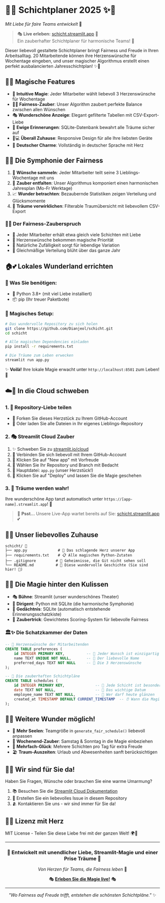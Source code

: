 # 🌟✨ Schichtplaner 2025 ✨🌟  
*Mit Liebe für faire Teams entwickelt* 💝

> 🎭 **Live erleben:** [schicht.streamlit.app](https://schicht.streamlit.app/) 🚀  
> Ein zauberhafter Schichtplaner für harmonische Teams! 🤗

Dieser liebevoll gestaltete Schichtplaner bringt Fairness und Freude in Ihren Arbeitsalltag. 20 Mitarbeitende können ihre Herzenswünsche für Wochentage eingeben, und unser magischer Algorithmus erstellt einen perfekt ausbalancierten Jahresschichtplan! ✨💫

## 🎨💖 Magische Features

- 🎪 **Intuitive Magie**: Jeder Mitarbeiter wählt liebevoll 3 Herzenswünsche für Wochentage
- 🧚‍♀️ **Fairness-Zauber**: Unser Algorithm zaubert perfekte Balance zwischen allen Wünschen  
- 🎭 **Wunderschöne Anzeige**: Elegant gefilterte Tabellen mit CSV-Export-Liebe
- 💾 **Ewige Erinnerungen**: SQLite-Datenbank bewahrt alle Träume sicher auf
- 📱💻 **Überall Zuhause**: Responsive Design für alle Ihre liebsten Geräte
- 🌈 **Deutscher Charme**: Vollständig in deutscher Sprache mit Herz

## 🎼✨ Die Symphonie der Fairness

1. 💝 **Wünsche sammeln**: Jeder Mitarbeiter teilt seine 3 Lieblings-Wochentage mit uns
2. 🎯 **Zauber entfalten**: Unser Algorithmus komponiert einen harmonischen Jahresplan (Mo-Fr Werktage)
3. 📈 **Wunder betrachten**: Bezaubernde Statistiken zeigen Verteilung und Glücksmomente
4. 📅 **Träume verwirklichen**: Filterable Traumübersicht mit liebevollem CSV-Export

### 🧙‍♀️ Der Fairness-Zauberspruch

- 🤲 Jeder Mitarbeiter erhält etwa gleich viele Schichten mit Liebe
- 💖 Herzenswünsche bekommen magische Priorität
- 🎲 Natürliche Zufälligkeit sorgt für lebendige Variation  
- 🌸 Gleichmäßige Verteilung blüht über das ganze Jahr

## 🏠💕 Lokales Wunderland errichten

### 🎀 Was Sie benötigen:
- 🐍 Python 3.8+ (mit viel Liebe installiert)
- 📦 pip (Ihr treuer Paketbote)

### 🎪 Magisches Setup:
```bash
# Das wundervolle Repository zu sich holen
git clone https://github.com/Dianjeol/schicht.git
cd schicht

# Alle magischen Dependencies einladen
pip install -r requirements.txt

# Die Träume zum Leben erwecken
streamlit run app.py
```

✨ **Voilà!** Ihre lokale Magie erwacht unter `http://localhost:8501` zum Leben! 🌟

## ☁️🌈 In die Cloud schweben

### 1. 🎋 Repository-Liebe teilen
- 💝 Forken Sie dieses Herzstück zu Ihrem GitHub-Account
- 🎁 Oder laden Sie alle Dateien in Ihr eigenes Lieblings-Repository

### 2. 🎭 Streamlit Cloud Zauber
1. ✨ Schweben Sie zu [streamlit.io/cloud](https://streamlit.io/cloud)
2. 🤗 Verbinden Sie sich liebevoll mit Ihrem GitHub-Account  
3. 🎪 Klicken Sie auf "New app" mit Vorfreude
4. 💖 Wählen Sie Ihr Repository und Branch mit Bedacht
5. 🎯 Hauptdatei: `app.py` (unser Herzstück!)
6. 🚀 Klicken Sie auf "Deploy" und lassen Sie die Magie geschehen

### 3. 🎉 Träume werden wahr!
Ihre wunderschöne App tanzt automatisch unter `https://[app-name].streamlit.app`! 🌟

> 💫 **Psst...** Unsere Live-App wartet bereits auf Sie: [schicht.streamlit.app](https://schicht.streamlit.app/) 💕

## 🎨📂 Unser liebevolles Zuhause

```
schicht/ 🏡
├── app.py              # 💖 Das schlagende Herz unserer App
├── requirements.txt    # 📋 Alle magischen Python-Zutaten
├── .gitignore         # 🙈 Geheimnisse, die Git nicht sehen soll
└── README.md          # 📖 Diese wundervolle Geschichte (Sie sind hier! 👋)
```

## 🔬💫 Die Magie hinter den Kulissen

- 🎭 **Bühne**: Streamlit (unser wunderschönes Theater)
- 🐍 **Dirigent**: Python mit SQLite (die harmonische Symphonie)  
- 💾 **Gedächtnis**: SQLite (automatisch entstehende Erinnerungsschatzkiste)
- 🧮 **Zaubertrick**: Gewichtetes Scoring-System für liebevolle Fairness

### 🏛️✨ Die Schatzkammer der Daten

```sql
-- 💝 Herzenswünsche der Mitarbeitenden
CREATE TABLE preferences (
    id INTEGER PRIMARY KEY,          -- 🔑 Jeder Wunsch ist einzigartig
    name TEXT UNIQUE NOT NULL,       -- 👤 Der liebevolle Name
    preferred_days TEXT NOT NULL     -- 💖 Die 3 Herzenswünsche
);

-- 📅 Die zauberhaften Schichtpläne  
CREATE TABLE schedules (
    id INTEGER PRIMARY KEY,              -- 🎯 Jede Schicht ist besonders
    date TEXT NOT NULL,                  -- 📆 Das wichtige Datum
    employee_name TEXT NOT NULL,         -- 👋 Wer darf heute glänzen
    created_at TIMESTAMP DEFAULT CURRENT_TIMESTAMP  -- ⏰ Wann die Magie entstand
);
```

## 🎨🔮 Weitere Wunder möglich!

- 👥 **Mehr Seelen**: Teamgröße in `generate_fair_schedule()` liebevoll anpassen
- 🌅 **Wochenend-Zauber**: Samstag & Sonntag in die Magie einbeziehen
- 🌟 **Mehrfach-Glück**: Mehrere Schichten pro Tag für extra Freude
- 🏖️ **Traum-Auszeiten**: Urlaub und Abwesenheiten sanft berücksichtigen

## 🤗💕 Wir sind für Sie da!

Haben Sie Fragen, Wünsche oder brauchen Sie eine warme Umarmung?
1. 📚 Besuchen Sie die [Streamlit Cloud Dokumentation](https://docs.streamlit.io/streamlit-cloud)
2. 💌 Erstellen Sie ein liebevolles Issue in diesem Repository
3. 🫂 Kontaktieren Sie uns - wir sind immer für Sie da!

## 📜✨ Lizenz mit Herz

MIT License - Teilen Sie diese Liebe frei mit der ganzen Welt! 🌍💖

---

<div align="center">

### 🌟 **Entwickelt mit unendlicher Liebe, Streamlit-Magie und einer Prise Träume** 🌟

*Von Herzen für Teams, die Fairness leben* 💝

🎭 **[Erleben Sie die Magie live!](https://schicht.streamlit.app/)** 🎭

---

*"Wo Fairness auf Freude trifft, entstehen die schönsten Schichtpläne."* ✨

</div> 